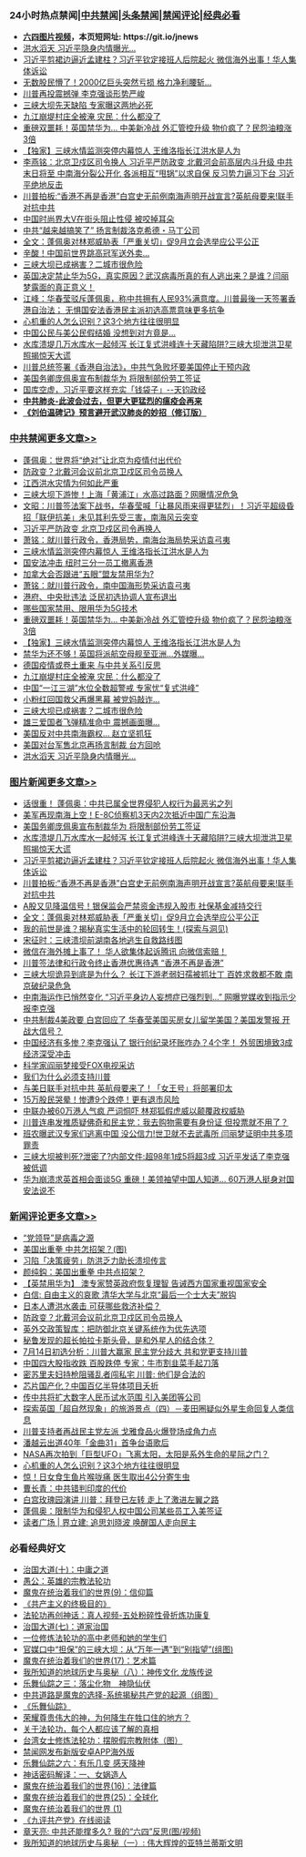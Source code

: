 <div id="tt">
<h3>24小时热点禁闻|<a href="#%E4%B8%AD%E5%85%B1%E7%A6%81%E9%97%BB%E6%9B%B4%E5%A4%9A%E6%96%87%E7%AB%A0">中共禁闻</a>|<a href="#%E5%9B%BE%E7%89%87%E6%96%B0%E9%97%BB%E6%9B%B4%E5%A4%9A%E6%96%87%E7%AB%A0">头条禁闻</a>|<a href="#%E6%96%B0%E9%97%BB%E8%AF%84%E8%AE%BA%E6%9B%B4%E5%A4%9A%E6%96%87%E7%AB%A0">禁闻评论|<a href="#%E5%BF%85%E7%9C%8B%E7%BB%8F%E5%85%B8%E5%A5%BD%E6%96%87">经典必看</a></h3>
<ul>
<li><b><a href="http://d1.bdrive.tk/64.mp4" target="_blank">六四图片视频</a>，本页短网址: https://git.io/jnews</b></li>
<li><a href="https://github.com/fqnews/bnews/blob/master/cbnews/20200715/1361224.md">洪水滔天 习近平隐身内情曝光...</a></li>
<li><a href="https://github.com/fqnews/bnews/blob/master/topimagenews/20200715/1361354.md">习近平剪裙边逼近孟建柱？习近平钦定接班人后院起火 微信海外出事！华人集体诉讼</a></li>
<li><a href="https://github.com/fqnews/bnews/blob/master/cnnews/20200715/1361233.md">无数股民懵了！2000亿巨头突然亏损 格力净利腰斩…</a></li>
<li><a href="https://github.com/fqnews/bnews/blob/master/cbnews/20200715/1361148.md">川普再投震撼弹 李克强谈形势严峻</a></li>
<li><a href="https://github.com/fqnews/bnews/blob/master/cbnews/20200715/1361204.md">三峡大坝先天缺陷 专家曝这两地必死</a></li>
<li><a href="https://github.com/fqnews/bnews/blob/master/cbnews/20200715/1361322.md">九江崩堤村庄全被淹 灾民：什么都没了</a></li>
<li><a href="https://github.com/fqnews/bnews/blob/master/cbnews/20200715/1361380.md">重磅双噩耗！英国禁华为… 中美新冷战 外汇管控升级 物价疯了？民怨油粮涨3倍</a></li>
<li><a href="https://github.com/fqnews/bnews/blob/master/comments/20200715/1361348.md">【独家】三峡水情监测突停内幕惊人 王维洛指长江洪水是人为</a></li>
<li><a href="https://github.com/fqnews/bnews/blob/master/comments/20200715/1361283.md">李燕铭：北京卫戍区司令换人 习近平严防政变 北戴河会前高层内斗升级 中共末日将至 中南海分裂公开化 各派相互“甩锅”以求自保 反习势力逼习下台 习近平绝地反击</a></li>
<li><a href="https://github.com/fqnews/bnews/blob/master/topimagenews/20200715/1361328.md">川普拍板:“香港不再是香港”白宫史无前例南海声明开战宣言?英航母要来!联手对抗中共</a></li>
<li><a href="https://github.com/fqnews/bnews/blob/master/cnnews/20200715/1361196.md">中国时尚界大V在街头阻止性侵 被咬掉耳朵</a></li>
<li><a href="https://github.com/fqnews/bnews/blob/master/cnnews/20200715/1361287.md">中共“越来越搞笑了” 扬言制裁洛克希德・马丁公司</a></li>
<li><a href="https://github.com/fqnews/bnews/blob/master/topimagenews/20200715/1361089.md">全文：蓬佩奥对林郑威胁表「严重关切」促9月立会选举应公平公正</a></li>
<li><a href="https://github.com/fqnews/bnews/blob/master/cnnews/20200715/1361139.md">辛酸！中国前世界跳高冠军送外卖…</a></li>
<li><a href="https://github.com/fqnews/bnews/blob/master/cbnews/20200715/1361206.md">三峡大坝已成祸害？二城市很危险</a></li>
<li><a href="https://github.com/fqnews/bnews/blob/master/bannedvideo/20200715/1361171.md">英国决定禁止华为5G，真实原因？武汉病毒所真的有人逃出来？是谁？闫丽梦露面的真正意义！</a></li>
<li><a href="https://github.com/fqnews/bnews/blob/master/cbnews/20200715/1361190.md">江峰：华春莹驳斥蓬佩奥，称中共拥有人民93%满意度。川普最後一天签署香港自治法； 无惧国安法香港民主派初选高票意味更多抗争</a></li>
<li><a href="https://github.com/fqnews/bnews/blob/master/comments/20200716/1361487.md">心机重的人怎么识别？这3个地方往往很明显</a></li>
<li><a href="https://github.com/fqnews/bnews/blob/master/cnnews/20200715/1361189.md">中国公民与美公民假结婚 没想到对方竟是…</a></li>
<li><a href="https://github.com/fqnews/bnews/blob/master/topimagenews/20200715/1361448.md">水库溃堤几万水库水一起倾泻 长江复式洪峰连十天藏陷阱?三峡大坝泄洪卫星照揭惊天大谎</a></li>
<li><a href="https://github.com/fqnews/bnews/blob/master/cnnews/hknews/20200715/1361372.md">川普总统签署《香港自治法》，中共气急败坏要美国停止干预内政</a></li>
<li><a href="https://github.com/fqnews/bnews/blob/master/topimagenews/20200716/1361473.md">美国务卿庞佩奥宣布制裁华为 将限制部份劳工签证</a></li>
<li><a href="https://github.com/fqnews/bnews/blob/master/bannedvideo/20200715/1361368.md">国库空虚，习近平要这样充实「钱袋子」--天钧政经</a></li>
<li><b><a href="https://github.com/fqnews/bnews/blob/master/comments/20200211/1275071.md" target="_blank">中共肺炎-此波会过去，但更大更猛烈的瘟疫会再来</a></b></li>
<li><b><a href="https://github.com/fqnews/bnews/blob/master/comments/20200207/1272816.md" target="_blank">《刘伯温碑记》预言避开武汉肺炎的妙招（修订版）</a></b></li>
</ul>
</div>

<div class="catlist">
<h3><a href="https://github.com/fqnews/bnews/blob/master/cbnews/" target="_blank">中共禁闻</a><span><a href="https://github.com/fqnews/bnews/blob/master/cbnews/" target="_blank" rel="nofollow">更多文章>></a></span></h3>
<ul>
<li><a href="https://github.com/fqnews/bnews/blob/master/cbnews/20200716/1361605.md" target="_blank">蓬佩奥：世界将“绝对”让北京为疫情付出代价</a></li>
<li><a href="https://github.com/fqnews/bnews/blob/master/comments/20200716/1361573.md" target="_blank">防政变？北戴河会议前北京卫戍区司令员换人</a></li>
<li><a href="https://github.com/fqnews/bnews/blob/master/cbnews/20200716/1361408.md" target="_blank">江西洪水灾情为何如此严重</a></li>
<li><a href="https://github.com/fqnews/bnews/blob/master/cbnews/20200716/1361568.md" target="_blank">三峡大坝下游惨！上海「黄浦江」水高过路面？网曝情况危急</a></li>
<li><a href="https://github.com/fqnews/bnews/blob/master/cbnews/20200716/1361561.md" target="_blank">文昭：川普签法案下战书，华春莹喊「让暴风雨来得更猛烈」！习近平超级昏招「联伊抗美」未见其利先受三害，南海风云突变</a></li>
<li><a href="https://github.com/fqnews/bnews/blob/master/cbnews/20200716/1361557.md" target="_blank">习近平严防政变 北京卫戍区司令再换人</a></li>
<li><a href="https://github.com/fqnews/bnews/blob/master/cbnews/20200716/1361525.md" target="_blank">萧铭：就川普行政令，香港局势，南海台海局势采访袁弓夷</a></li>
<li><a href="https://github.com/fqnews/bnews/blob/master/cbnews/20200716/1361492.md" target="_blank">三峡水情监测突停内幕惊人 王维洛指长江洪水是人为</a></li>
<li><a href="https://github.com/fqnews/bnews/blob/master/cbnews/20200716/1361474.md" target="_blank">国安法冲击 纽时三分一员工撤离香港</a></li>
<li><a href="https://github.com/fqnews/bnews/blob/master/cbnews/20200716/1361465.md" target="_blank">加拿大会否跟进“五眼”盟友禁用华为?</a></li>
<li><a href="https://github.com/fqnews/bnews/blob/master/cbnews/20200716/1361521.md" target="_blank">萧铭：就川普行政令，南中国海形势采访袁弓夷</a></li>
<li><a href="https://github.com/fqnews/bnews/blob/master/cbnews/20200715/1361456.md" target="_blank">港府、中央批违法 泛民初选协调人宣布退出</a></li>
<li><a href="https://github.com/fqnews/bnews/blob/master/cbnews/20200715/1361451.md" target="_blank">哪些国家禁用、限用华为5G技术</a></li>
<li><a href="https://github.com/fqnews/bnews/blob/master/cbnews/20200715/1361380.md" target="_blank">重磅双噩耗！英国禁华为… 中美新冷战 外汇管控升级 物价疯了？民怨油粮涨3倍</a></li>
<li><a href="https://github.com/fqnews/bnews/blob/master/comments/20200715/1361348.md" target="_blank">【独家】三峡水情监测突停内幕惊人 王维洛指长江洪水是人为</a></li>
<li><a href="https://github.com/fqnews/bnews/blob/master/cbnews/20200715/1361329.md" target="_blank">禁华为还不够！英国将派航空母舰至亚洲…外媒曝…</a></li>
<li><a href="https://github.com/fqnews/bnews/blob/master/cbnews/20200715/1361201.md" target="_blank">德国疫情或卷土重来 与中共关系引反思</a></li>
<li><a href="https://github.com/fqnews/bnews/blob/master/cbnews/20200715/1361322.md" target="_blank">九江崩堤村庄全被淹 灾民：什么都没了</a></li>
<li><a href="https://github.com/fqnews/bnews/blob/master/cbnews/20200715/1361299.md" target="_blank">中国“一江三湖”水位全数超警戒 专家忧“复式洪峰”</a></li>
<li><a href="https://github.com/fqnews/bnews/blob/master/cbnews/20200715/1361298.md" target="_blank">小粉红回国救父再爆黑幕 被党妈敲诈…</a></li>
<li><a href="https://github.com/fqnews/bnews/blob/master/cbnews/20200715/1361206.md" target="_blank">三峡大坝已成祸害？二城市很危险</a></li>
<li><a href="https://github.com/fqnews/bnews/blob/master/cbnews/20200715/1361281.md" target="_blank">雄三爱国者飞弹精准命中 震撼画面曝&#8230;</a></li>
<li><a href="https://github.com/fqnews/bnews/blob/master/cbnews/20200715/1361250.md" target="_blank">美国反对中共南海霸权… 赵立坚抓狂</a></li>
<li><a href="https://github.com/fqnews/bnews/blob/master/cbnews/20200715/1361242.md" target="_blank">美国对台军售北京再扬言制裁 台方回呛</a></li>
<li><a href="https://github.com/fqnews/bnews/blob/master/cbnews/20200715/1361224.md" target="_blank">洪水滔天 习近平隐身内情曝光&#8230;</a></li>

</ul>
</div>
<div class="catlist">
<h3><a href="https://github.com/fqnews/bnews/blob/master/topimagenews/" target="_blank">图片新闻</a><span><a href="https://github.com/fqnews/bnews/blob/master/topimagenews/" target="_blank" rel="nofollow">更多文章>></a></span></h3>
<ul>
<li><a href="https://github.com/fqnews/bnews/blob/master/topimagenews/20200716/1361599.md" target="_blank">话很重！ 蓬佩奥：中共已属全世界侵犯人权行为最恶劣之列</a></li>
<li><a href="https://github.com/fqnews/bnews/blob/master/topimagenews/20200716/1361598.md" target="_blank">美军再现南海上空！E-8C侦察机3天内2次抵近中国广东沿海</a></li>
<li><a href="https://github.com/fqnews/bnews/blob/master/topimagenews/20200716/1361473.md" target="_blank">美国务卿庞佩奥宣布制裁华为 将限制部份劳工签证</a></li>
<li><a href="https://github.com/fqnews/bnews/blob/master/topimagenews/20200715/1361448.md" target="_blank">水库溃堤几万水库水一起倾泻 长江复式洪峰连十天藏陷阱?三峡大坝泄洪卫星照揭惊天大谎</a></li>
<li><a href="https://github.com/fqnews/bnews/blob/master/topimagenews/20200715/1361354.md" target="_blank">习近平剪裙边逼近孟建柱？习近平钦定接班人后院起火 微信海外出事！华人集体诉讼</a></li>
<li><a href="https://github.com/fqnews/bnews/blob/master/topimagenews/20200715/1361328.md" target="_blank">川普拍板:“香港不再是香港”白宫史无前例南海声明开战宣言?英航母要来!联手对抗中共</a></li>
<li><a href="https://github.com/fqnews/bnews/blob/master/topimagenews/20200715/1361266.md" target="_blank">A股又见降温信号！银保监会严禁资金违规入股市 社保基金减持交行</a></li>
<li><a href="https://github.com/fqnews/bnews/blob/master/topimagenews/20200715/1361089.md" target="_blank">全文：蓬佩奥对林郑威胁表「严重关切」促9月立会选举应公平公正</a></li>
<li><a href="https://github.com/fqnews/bnews/blob/master/comments/20200715/1359453.md" target="_blank">我的前世是谁？揭秘真实生活中的轮回转生！(探索与洞见)</a></li>
<li><a href="https://github.com/fqnews/bnews/blob/master/topimagenews/20200715/783299.md" target="_blank">宋征时：三峡溃坝前湖南各地逃生自救路线图</a></li>
<li><a href="https://github.com/fqnews/bnews/blob/master/topimagenews/20200715/1361052.md" target="_blank">微信在海外摊上事了！ 华人欲集体起诉腾讯 向微信索赔！</a></li>
<li><a href="https://github.com/fqnews/bnews/blob/master/topimagenews/20200715/1361018.md" target="_blank">川普签法律和行政令终止香港优惠待遇 “香港不再是香港”</a></li>
<li><a href="https://github.com/fqnews/bnews/blob/master/topimagenews/20200714/1360933.md" target="_blank">三峡大坝诡异到底是为什么？ 长江下游老弱妇孺被抓壮丁 百姓求救都不敢 南京破纪录危急</a></li>
<li><a href="https://github.com/fqnews/bnews/blob/master/topimagenews/20200714/1360912.md" target="_blank">中南海运作已悄然变化 “习近平身边人妄想症已强烈到&#8230;” 网曝党媒收到指示少报李克强</a></li>
<li><a href="https://github.com/fqnews/bnews/blob/master/topimagenews/20200714/1360849.md" target="_blank">中共制裁4美政要 白宫回应了 华春莹美国买房女儿留学美国？美国发警报 开战大信号？</a></li>
<li><a href="https://github.com/fqnews/bnews/blob/master/topimagenews/20200714/1360792.md" target="_blank">中国经济有多惨？李克强认了 银行创纪录坏账咋办？4个字！ 外贸困境致3成经济深受冲击</a></li>
<li><a href="https://github.com/fqnews/bnews/blob/master/topimagenews/20200714/1360791.md" target="_blank">科学家阎丽梦接受FOX电视采访</a></li>
<li><a href="https://github.com/fqnews/bnews/blob/master/comments/20200714/1360726.md" target="_blank">我们为什么必须支持川普</a></li>
<li><a href="https://github.com/fqnews/bnews/blob/master/topimagenews/20200714/1360708.md" target="_blank">与美日联手对抗中共 英航母要来了！「女王号」将部署印太</a></li>
<li><a href="https://github.com/fqnews/bnews/blob/master/topimagenews/20200714/1360691.md" target="_blank">15万股民哭晕！惨遭9个跌停！更有退市风险</a></li>
<li><a href="https://github.com/fqnews/bnews/blob/master/topimagenews/20200714/1360585.md" target="_blank">中联办被60万港人气疯 严词恫吓 林郑狐假虎威以颠覆政权威胁</a></li>
<li><a href="https://github.com/fqnews/bnews/blob/master/topimagenews/20200714/1360387.md" target="_blank">川普连串发推质疑佛奇和民主党：我去购物需要有身份证 但投票就不用了？</a></li>
<li><a href="https://github.com/fqnews/bnews/blob/master/topimagenews/20200713/1360347.md" target="_blank">班农曝武汉专家们逃离中国 没公信力!世卫就不去武毒所 闫丽梦证明中共多项罪责</a></li>
<li><a href="https://github.com/fqnews/bnews/blob/master/topimagenews/20200713/1360343.md" target="_blank">三峡大坝被判死?泄密了?内部文件:超98年1成5将超3成 习近平发话了李克强被低调</a></li>
<li><a href="https://github.com/fqnews/bnews/blob/master/topimagenews/20200713/1360252.md" target="_blank">华为崩溃求英首相会面谈5G 重磅！美领袖望中国人知道&#8230; 60万港人挺身对国安法说不</a></li>

</ul>
</div>
<div class="catlist">
<h3><a href="https://github.com/fqnews/bnews/blob/master/comments/" target="_blank">新闻评论</a><span><a href="https://github.com/fqnews/bnews/blob/master/comments/" target="_blank" rel="nofollow">更多文章>></a></span></h3>
<ul>
<li><a href="https://github.com/fqnews/bnews/blob/master/comments/20200716/1361607.md" target="_blank">“党领导”是病毒之源</a></li>
<li><a href="https://github.com/fqnews/bnews/blob/master/comments/20200716/1361606.md" target="_blank">美国出重拳 中共怎招架？(图)</a></li>
<li><a href="https://github.com/fqnews/bnews/blob/master/comments/20200716/1361602.md" target="_blank">习陷「决策疲劳」防洪乏力助长溃坝传言</a></li>
<li><a href="https://github.com/fqnews/bnews/blob/master/comments/20200716/1361601.md" target="_blank">颜纯鈎：美国出重拳 中共点招架？</a></li>
<li><a href="https://github.com/fqnews/bnews/blob/master/comments/20200716/1361597.md" target="_blank">【英禁用华为】 澳专家赞英政府恢复理智   告诫西方国家重视国家安全</a></li>
<li><a href="https://github.com/fqnews/bnews/blob/master/comments/20200716/1361580.md" target="_blank">白信: 自由主义的哀歌 清华大学与北京“最后一个士大夫”脱钩</a></li>
<li><a href="https://github.com/fqnews/bnews/blob/master/comments/20200716/1361579.md" target="_blank">日本人遭洪水袭击 可获哪些救济补偿？</a></li>
<li><a href="https://github.com/fqnews/bnews/blob/master/comments/20200716/1361573.md" target="_blank">防政变？北戴河会议前北京卫戍区司令员换人</a></li>
<li><a href="https://github.com/fqnews/bnews/blob/master/comments/20200716/1361570.md" target="_blank">英外交政策智库：把防御北京关键系统作为优先选项</a></li>
<li><a href="https://github.com/fqnews/bnews/blob/master/comments/20200716/1361559.md" target="_blank">秘鲁发现的超长帕拉卡斯头骨，是和外星人的结合体？</a></li>
<li><a href="https://github.com/fqnews/bnews/blob/master/comments/20200716/1361555.md" target="_blank">7月14日初选分析：川普大赢家 民主党分歧大 共和党更支持川普</a></li>
<li><a href="https://github.com/fqnews/bnews/blob/master/comments/20200716/1361554.md" target="_blank">中国四大股指收跌 百股跌停 专家：牛市割韭菜手起刀落</a></li>
<li><a href="https://github.com/fqnews/bnews/blob/master/comments/20200716/1361544.md" target="_blank">密苏里夫妇持枪阻骚乱者闯私宅  川普: 他们是合法的</a></li>
<li><a href="https://github.com/fqnews/bnews/blob/master/comments/20200716/1361543.md" target="_blank">芯片国产化？中国百亿半导体项目夭折</a></li>
<li><a href="https://github.com/fqnews/bnews/blob/master/comments/20200716/1361542.md" target="_blank">传中共将扩大数字人民币试水范围 引入美团等公司</a></li>
<li><a href="https://github.com/fqnews/bnews/blob/master/comments/20200716/1361541.md" target="_blank">探索英国「超自然现象」的旅游景点（四）－麦田圈疑似外星生命回复人类信息</a></li>
<li><a href="https://github.com/fqnews/bnews/blob/master/comments/20200716/1361526.md" target="_blank">川普支持者再战民主党左派 戈雅食品火爆登场成角力点</a></li>
<li><a href="https://github.com/fqnews/bnews/blob/master/comments/20200716/1361513.md" target="_blank">潘越云出道40年「金曲31」首争台语歌后</a></li>
<li><a href="https://github.com/fqnews/bnews/blob/master/comments/20200716/1361489.md" target="_blank">NASA再次拍到「巨型UFO」飞离太阳，太阳是系外生命的星际之门？</a></li>
<li><a href="https://github.com/fqnews/bnews/blob/master/comments/20200716/1361487.md" target="_blank">心机重的人怎么识别？这3个地方往往很明显</a></li>
<li><a href="https://github.com/fqnews/bnews/blob/master/comments/20200716/1361486.md" target="_blank">惊！日女食生鱼片喉咙痛  医生取出4公分寄生虫</a></li>
<li><a href="https://github.com/fqnews/bnews/blob/master/comments/20200716/1361481.md" target="_blank">曹长青：中共错判印度的代价</a></li>
<li><a href="https://github.com/fqnews/bnews/blob/master/comments/20200716/1361470.md" target="_blank">白宫玫瑰园演讲 川普：拜登已左转 走上了激进左翼之路</a></li>
<li><a href="https://github.com/fqnews/bnews/blob/master/comments/20200716/1361469.md" target="_blank">蓬佩奥：限制华为和侵犯人权中国公司某些员工入美签证</a></li>
<li><a href="https://github.com/fqnews/bnews/blob/master/comments/20200715/1361460.md" target="_blank">读者广场 | 界立建: 追思刘晓波 唤醒国人走向民主</a></li>

</ul>
</div>

<div class="catlist">
<h3>必看经典好文</h3>
<ul>
<li><a href="https://github.com/fqnews/bnews/blob/master/cbnews/20180316/915423.md" target="_blank">治国大道(十)：中庸之道</a></li>
<li><a href="https://github.com/fqnews/bnews/blob/master/comments/20200313/1292991.md" target="_blank">愚公：英雄的宗教法轮功</a></li>
<li><a href="https://github.com/fqnews/bnews/blob/master/topimagenews/20180529/949649.md" target="_blank">魔鬼在统治着我们的世界(9)：信仰篇</a></li>
<li><a href="https://github.com/fqnews/bnews/blob/master/bookwiki/20171120/858084.md" target="_blank">《共产主义的终极目的》</a></li>
<li><a href="https://github.com/fqnews/bnews/blob/master/comments/20190516/1128964.md" target="_blank">法轮功再创神话：真人视频-五处粉碎性骨折炼功康复</a></li>
<li><a href="https://github.com/fqnews/bnews/blob/master/cbnews/20190424/913985.md" target="_blank">治国大道(七)：道家治国</a></li>
<li><a href="https://github.com/fqnews/bnews/blob/master/cbnews/20200702/1354550.md" target="_blank">一位修炼法轮功的高中老师和她的学生们</a></li>
<li><a href="https://github.com/fqnews/bnews/blob/master/cbnews/20200624/1349641.md" target="_blank">官媒口中“担保”的三峡大坝：从“万年一遇”到“别指望”(组图)</a></li>
<li><a href="https://github.com/fqnews/bnews/blob/master/topimagenews/20180620/960677.md" target="_blank">魔鬼在统治着我们的世界(17)：艺术篇</a></li>
<li><a href="https://github.com/fqnews/bnews/blob/master/topimagenews/20180225/905380.md" target="_blank">我所知道的地球历史与奥秘（八）：神传文化 龙族传说</a></li>
<li><a href="https://github.com/fqnews/bnews/blob/master/tculture/20190101/1056889.md" target="_blank">乐舞仙踪之三：落尘化物　神隐仙伏</a></li>
<li><a href="https://github.com/fqnews/bnews/blob/master/comments/20181209/1044543.md" target="_blank">中共道路是魔鬼的选择-系统揭秘共产党的起源（组图）</a></li>
<li><a href="https://github.com/fqnews/bnews/blob/master/comments/20200527/783191.md" target="_blank">《乐舞仙踪》</a></li>
<li><a href="https://github.com/fqnews/bnews/blob/master/comments/20200618/1346830.md" target="_blank">荣耀尊贵伟大的神，为何降生在牲口住的地方？</a></li>
<li><a href="https://github.com/fqnews/bnews/blob/master/topimagenews/20161125/619230.md" target="_blank">关于法轮功，每个人都应该了解的真相</a></li>
<li><a href="https://github.com/fqnews/bnews/blob/master/cbnews/20200610/1342772.md" target="_blank">台湾女士修炼法轮功：摆脱假宗教附体（图）</a></li>
<li><a href="https://github.com/fqnews/bnews/blob/master/comments/20200627/783266.md" target="_blank">禁闻网发布新版安卓APP海外版</a></li>
<li><a href="https://github.com/fqnews/bnews/blob/master/tculture/20190101/792146.md" target="_blank">乐舞仙踪之六：有乐几变 感天降神</a></li>
<li><a href="https://github.com/fqnews/bnews/blob/master/comments/20200609/1342224.md" target="_blank">神话密码解译：一、女娲造人</a></li>
<li><a href="https://github.com/fqnews/bnews/blob/master/topimagenews/20180615/958090.md" target="_blank">魔鬼在统治着我们的世界(16)：法律篇</a></li>
<li><a href="https://github.com/fqnews/bnews/blob/master/comments/20181017/1014654.md" target="_blank">魔鬼在统治着我们的世界(25)：全球化</a></li>
<li><a href="https://github.com/fqnews/bnews/blob/master/topimagenews/20180519/944624.md" target="_blank">魔鬼在统治着我们的世界 (1)</a></li>
<li><a href="https://github.com/fqnews/bnews/blob/master/bookonline/20131116/201057.md" target="_blank">《九评共产党》在线阅读</a></li>
<li><a href="https://github.com/fqnews/bnews/blob/master/comments/20200607/1341003.md" target="_blank">章天亮: 中共还能撑多久? 我的“六四”反思(图/视频)</a></li>
<li><a href="https://github.com/fqnews/bnews/blob/master/tculture/xiulian/20170611/772817.md" target="_blank">我所知道的地球历史与奥秘（一）: 伟大辉煌的亚特兰蒂斯文明</a></li>

</ul>
</div>